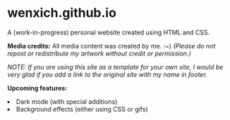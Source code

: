 # wenxich.github.io

A (work-in-progress) personal website created using HTML and CSS.

<b>Media credits:</b> All media content was created by me. :~) <i>(Please do not repost or redistribute my artwork without credit or permission.)</i>

<i>NOTE: If you are using this site as a template for your own site, I would be very glad if you add a link to the original site with my name in footer.</i><p>

  <b>Upcoming features:</b>
  <li>Dark mode (with special additions)</li>
  <li>Background effects (either using CSS or gifs)</li>
